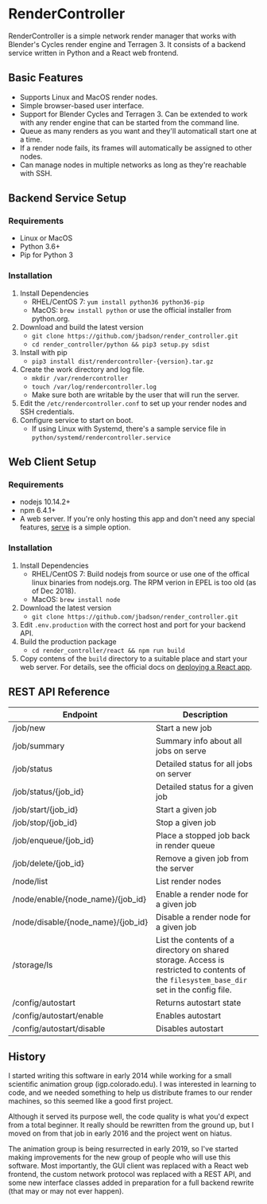# RenderController
RenderController is a simple network render manager that works with Blender's Cycles render engine and Terragen 3.  It consists of a backend service written in Python and a React web frontend.

## Basic Features
* Supports Linux and MacOS render nodes.
* Simple browser-based user interface.
* Support for Blender Cycles and Terragen 3. Can be extended to work with any render engine that can be started from the command line.
* Queue as many renders as you want and they'll automaticall start one at a time.
* If a render node fails, its frames will automatically be assigned to other nodes.
* Can manage nodes in multiple networks as long as they're reachable with SSH.


## Backend Service Setup
### Requirements
* Linux or MacOS
* Python 3.6+
* Pip for Python 3


### Installation
1. Install Dependencies
    * RHEL/CentOS 7: `yum install python36 python36-pip`
    * MacOS: `brew install python` or use the official installer from python.org.
1. Download and build the latest version
    * `git clone https://github.com/jbadson/render_controller.git`
    * `cd render_controller/python && pip3 setup.py sdist`
1. Install with pip
    * `pip3 install dist/rendercontroller-{version}.tar.gz`
1. Create the work directory and log file.
    * `mkdir /var/rendercontroller`
    * `touch /var/log/rendercontroller.log`
    * Make sure both are writable by the user that will run the server.
1. Edit the `/etc/rendercontroller.conf` to set up your render nodes and SSH credentials.
1. Configure service to start on boot.
	* If using Linux with Systemd, there's a sample service file in `python/systemd/rendercontroller.service`


## Web Client Setup
### Requirements
* nodejs 10.14.2+
* npm 6.4.1+
* A web server.  If you're only hosting this app and don't need any special features, [serve](https://github.com/zeit/serve) is a simple option.

### Installation
1. Install Dependencies
    * RHEL/CentOS 7: Build nodejs from source or use one of the offical linux binaries from nodejs.org.  The RPM verion in EPEL is too old (as of Dec 2018).
    * MacOS: `brew install node`
1. Download the latest version
    * `git clone https://github.com/jbadson/render_controller.git`
1. Edit `.env.production` with the correct host and port for your backend API.
1. Build the production package
    * `cd render_controller/react && npm run build`
1. Copy contens of the `build` directory to a suitable place and start your web server. For details, see the official docs on [deploying a React app](https://facebook.github.io/create-react-app/docs/deployment).

## REST API Reference

Endpoint | Description
---- | ----
/job/new | Start a new job
/job/summary | Summary info about all jobs on serve
/job/status | Detailed status for all jobs on server
/job/status/{job_id} | Detailed status for a given job
/job/start/{job_id} | Start a given job
/job/stop/{job_id} | Stop a given job
/job/enqueue/{job_id} | Place a stopped job back in render queue
/job/delete/{job_id} | Remove a given job from the server
/node/list | List render nodes
/node/enable/{node\_name}/{job_id} | Enable a render node for a given job
/node/disable/{node\_name}/{job_id} | Disable a render node for a given job
/storage/ls | List the contents of a directory on shared storage. Access is restricted to contents of the `filesystem_base_dir` set in the config file.
/config/autostart | Returns autostart state
/config/autostart/enable | Enables autostart
/config/autostart/disable | Disables autostart

## History
I started writing this software in early 2014 while working for a small scientific animation group (igp.colorado.edu). I was interested in learning to code, and we needed something to help us distribute frames to our render machines, so this seemed like a good first project.

Although it served its purpose well, the code quality is what you'd expect from a total beginner. It really should be rewritten from the ground up, but I moved on from that job in early 2016 and the project went on hiatus.

The animation group is being resurrected in early 2019, so I've started making improvements for the new group of people who will use this software. Most importantly, the GUI client was replaced with a React web frontend, the custom network protocol was replaced with a REST API, and some new interface classes added in preparation for a full backend rewrite (that may or may not ever happen).

